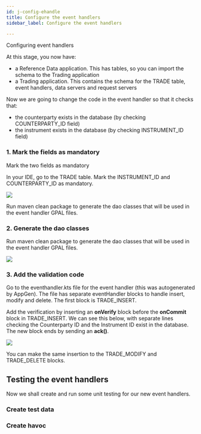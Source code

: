 ```yaml
---
id: j-config-ehandle
title: Configure the event handlers
sidebar_label: Configure the event handlers

---
```

Configuring event handlers

At this stage, you now have: 

* a Reference Data application. This has tables, so you can import the schema to the Trading application
* a Trading application. This contains the schema for the TRADE table, event handlers, data servers and request servers

Now we are going to change the code in the event handler so that it checks that:

* the counterparty exists in the database (by checking COUNTERPARTY_ID field) 
* the instrument exists in the database (by checking INSTRUMENT_ID field) 

### 1. Mark the fields as mandatory

Mark the two fields as mandatory

In your IDE, go to the TRADE table. Mark the INSTRUMENT_ID and COUNTERPARTY_ID as mandatory.

![](/img/event-s1.png)

Run maven clean package to generate the dao classes that will be used in the event handler GPAL files.

### 2. Generate the dao classes

Run maven clean package to generate the dao classes that will be used in the event handler GPAL files.

![](/img/event-s2.png)

### 3. Add the validation code

Go to the eventhandler.kts file for the event handler (this was autogenerated by AppGen). The file has separate eventHandler blocks to handle insert, modify and delete. The first block is TRADE_INSERT.

Add the verification by inserting an **onVerify** block before the **onCommit** block in TRADE_INSERT. We can see this below, with separate lines checking the Counterparty ID and the Instrument ID exist in the database. The new block ends by sending an **ack()**.

![](/img/event-s3.png)

You can make the same insertion to the TRADE_MODIFY and TRADE_DELETE blocks.

## Testing the event handlers

Now we shall create and run some unit testing for our new event handlers. 

### Create test data

### Create havoc